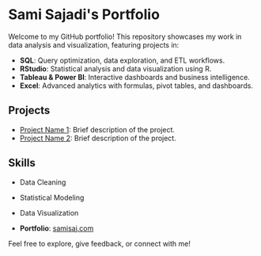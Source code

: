 # Sami Sajadi's Portfolio

Welcome to my GitHub portfolio! This repository showcases my work in data analysis and visualization, featuring projects in:

- **SQL**: Query optimization, data exploration, and ETL workflows.
- **RStudio**: Statistical analysis and data visualization using R.
- **Tableau & Power BI**: Interactive dashboards and business intelligence.
- **Excel**: Advanced analytics with formulas, pivot tables, and dashboards.

## Projects
- [Project Name 1](link): Brief description of the project.
- [Project Name 2](link): Brief description of the project.

## Skills
- Data Cleaning
- Statistical Modeling
- Data Visualization

- **Portfolio**: [samisaj.com](https://www.samisaj.com)

Feel free to explore, give feedback, or connect with me!
